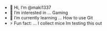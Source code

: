 - 👋 Hi, I’m @maki1337
- 👀 I’m interested in ... Gaming
- 🌱 I’m currently learning ... How to use Git
- ⚡ Fun fact: ... I collect mice
Im testing this out

<!---
maki1337/maki1337 is a ✨ special ✨ repository because its `README.md` (this file) appears on your GitHub profile.
You can click the Preview link to take a look at your changes.
--->
